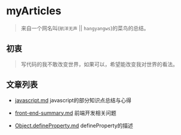 # myArticles
> 来自一个网名叫(`航洋无声` || `hangyangws`)的菜鸟的总结。

## 初衷
> 写代码的我不敢改变世界，如果可以，希望能改变我对世界的看法。

## 文章列表

- [javascript.md](https://github.com/hangyangws/myArticles/blob/master/javascript.md)
javascript的部分知识点总结与心得

- [front-end-summary.md](https://github.com/hangyangws/myArticles/blob/master/front-end-summary.md)
前端开发相关问题

- [Object.defineProperty.md](https://github.com/hangyangws/myArticles/blob/master/Object.defineProperty.md)
defineProperty的描述

